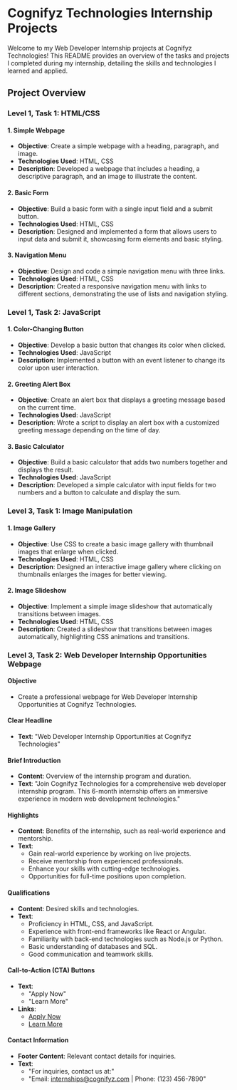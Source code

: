 

# Cognifyz Technologies Internship Projects

Welcome to my Web Developer Internship projects at Cognifyz Technologies! This README provides an overview of the tasks and projects I completed during my internship, detailing the skills and technologies I learned and applied.

## Project Overview

### Level 1, Task 1: HTML/CSS

#### 1. Simple Webpage
- **Objective**: Create a simple webpage with a heading, paragraph, and image.
- **Technologies Used**: HTML, CSS
- **Description**: Developed a webpage that includes a heading, a descriptive paragraph, and an image to illustrate the content.

#### 2. Basic Form
- **Objective**: Build a basic form with a single input field and a submit button.
- **Technologies Used**: HTML, CSS
- **Description**: Designed and implemented a form that allows users to input data and submit it, showcasing form elements and basic styling.

#### 3. Navigation Menu
- **Objective**: Design and code a simple navigation menu with three links.
- **Technologies Used**: HTML, CSS
- **Description**: Created a responsive navigation menu with links to different sections, demonstrating the use of lists and navigation styling.

### Level 1, Task 2: JavaScript

#### 1. Color-Changing Button
- **Objective**: Develop a basic button that changes its color when clicked.
- **Technologies Used**: JavaScript
- **Description**: Implemented a button with an event listener to change its color upon user interaction.

#### 2. Greeting Alert Box
- **Objective**: Create an alert box that displays a greeting message based on the current time.
- **Technologies Used**: JavaScript
- **Description**: Wrote a script to display an alert box with a customized greeting message depending on the time of day.

#### 3. Basic Calculator
- **Objective**: Build a basic calculator that adds two numbers together and displays the result.
- **Technologies Used**: JavaScript
- **Description**: Developed a simple calculator with input fields for two numbers and a button to calculate and display the sum.

### Level 3, Task 1: Image Manipulation

#### 1. Image Gallery
- **Objective**: Use CSS to create a basic image gallery with thumbnail images that enlarge when clicked.
- **Technologies Used**: HTML, CSS
- **Description**: Designed an interactive image gallery where clicking on thumbnails enlarges the images for better viewing.

#### 2. Image Slideshow
- **Objective**: Implement a simple image slideshow that automatically transitions between images.
- **Technologies Used**: HTML, CSS
- **Description**: Created a slideshow that transitions between images automatically, highlighting CSS animations and transitions.

### Level 3, Task 2: Web Developer Internship Opportunities Webpage

#### Objective
- Create a professional webpage for Web Developer Internship Opportunities at Cognifyz Technologies.

#### Clear Headline
- **Text**: "Web Developer Internship Opportunities at Cognifyz Technologies"

#### Brief Introduction
- **Content**: Overview of the internship program and duration.
- **Text**: "Join Cognifyz Technologies for a comprehensive web developer internship program. This 6-month internship offers an immersive experience in modern web development technologies."

#### Highlights
- **Content**: Benefits of the internship, such as real-world experience and mentorship.
- **Text**: 
  - Gain real-world experience by working on live projects.
  - Receive mentorship from experienced professionals.
  - Enhance your skills with cutting-edge technologies.
  - Opportunities for full-time positions upon completion.

#### Qualifications
- **Content**: Desired skills and technologies.
- **Text**: 
  - Proficiency in HTML, CSS, and JavaScript.
  - Experience with front-end frameworks like React or Angular.
  - Familiarity with back-end technologies such as Node.js or Python.
  - Basic understanding of databases and SQL.
  - Good communication and teamwork skills.

#### Call-to-Action (CTA) Buttons
- **Text**: 
  - "Apply Now"
  - "Learn More"
- **Links**: 
  - [Apply Now](https://cognifyz.com/apply)
  - [Learn More](https://cognifyz.com/learnmore)

#### Contact Information
- **Footer Content**: Relevant contact details for inquiries.
- **Text**: 
  - "For inquiries, contact us at:"
  - "Email: internships@cognifyz.com | Phone: (123) 456-7890"


